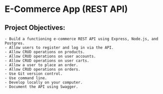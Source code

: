 # E-Commerce App (REST API)

## Project Objectives:

    - Build a functioning e-commerce REST API using Express, Node.js, and Postgres.
    - Allow users to register and log in via the API.
    - Allow CRUD operations on products.
    - Allow CRUD operations on user accounts.
    - Allow CRUD operations on user carts.
    - Allow a user to place an order.
    - Allow CRUD operations on orders.
    - Use Git version control.
    - Use command line.
    - Develop locally on your computer.
    - Document the API using Swagger.
